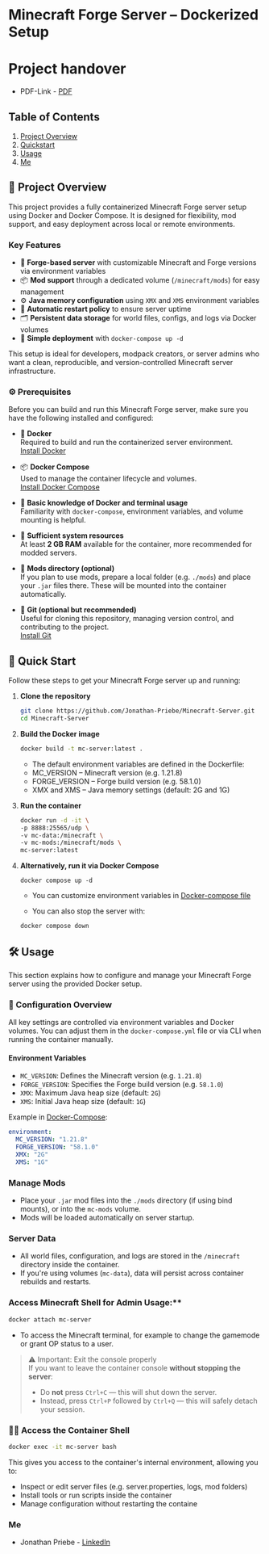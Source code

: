 # Minecraft Forge Server – Dockerized Setup

# Project handover
   - PDF-Link - [PDF](<./Minecraft Server Checkliste.pdf>)

## Table of Contents

1. [Project Overview](#project-overview)
2. [Quickstart](#quickstart)
3. [Usage](#usage)
4. [Me](#me)

## 🧱 Project Overview

This project provides a fully containerized Minecraft Forge server setup using Docker and Docker Compose. It is designed for flexibility, mod support, and easy deployment across local or remote environments.

### Key Features

- 🧩 **Forge-based server** with customizable Minecraft and Forge versions via environment variables  
- 📦 **Mod support** through a dedicated volume (`/minecraft/mods`) for easy management  
- ⚙️ **Java memory configuration** using `XMX` and `XMS` environment variables  
- 🔁 **Automatic restart policy** to ensure server uptime  
- 🗂️ **Persistent data storage** for world files, configs, and logs via Docker volumes  
- 🚀 **Simple deployment** with `docker-compose up -d`  

This setup is ideal for developers, modpack creators, or server admins who want a clean, reproducible, and version-controlled Minecraft server infrastructure.

### ⚙️ Prerequisites

Before you can build and run this Minecraft Forge server, make sure you have the following installed and configured:

- 🐳 **Docker**  
  Required to build and run the containerized server environment.  
  [Install Docker](https://docs.docker.com/get-docker)

- 📦 **Docker Compose**  
  Used to manage the container lifecycle and volumes.  
  [Install Docker Compose](https://docs.docker.com/compose/install)

- 🧠 **Basic knowledge of Docker and terminal usage**  
  Familiarity with `docker-compose`, environment variables, and volume mounting is helpful.

- 💾 **Sufficient system resources**  
  At least **2 GB RAM** available for the container, more recommended for modded servers.

- 📁 **Mods directory (optional)**  
  If you plan to use mods, prepare a local folder (e.g. `./mods`) and place your `.jar` files there. These will be mounted into the container automatically.

- 🧬 **Git (optional but recommended)**  
  Useful for cloning this repository, managing version control, and contributing to the project.  
  [Install Git](https://git-scm.com/downloads)

## 🚀 Quick Start

Follow these steps to get your Minecraft Forge server up and running:

1. **Clone the repository**
    ```bash
    git clone https://github.com/Jonathan-Priebe/Minecraft-Server.git
    cd Minecraft-Server
    ```

2. **Build the Docker image**

   ```bash
   docker build -t mc-server:latest .
   ```
   - The default environment variables are defined in the Dockerfile:
   - MC_VERSION – Minecraft version (e.g. 1.21.8)
   - FORGE_VERSION – Forge build version (e.g. 58.1.0)
   - XMX and XMS – Java memory settings (default: 2G and 1G)

3. **Run the container**

    ```bash
    docker run -d -it \
    -p 8888:25565/udp \
    -v mc-data:/minecraft \
    -v mc-mods:/minecraft/mods \
    mc-server:latest
    ```

4. **Alternatively, run it via Docker Compose**

    ```
    docker compose up -d
    ```
    - You can customize environment variables in [Docker-compose file](./docker-compose.yml)
    
    - You can also stop the server with:
    ```
    docker compose down
    ```

## 🛠️ Usage

This section explains how to configure and manage your Minecraft Forge server using the provided Docker setup.

### 🔧 Configuration Overview

All key settings are controlled via environment variables and Docker volumes. You can adjust them in the `docker-compose.yml` file or via CLI when running the container manually.

#### Environment Variables

- `MC_VERSION`: Defines the Minecraft version (e.g. `1.21.8`)
- `FORGE_VERSION`: Specifies the Forge build version (e.g. `58.1.0`)
- `XMX`: Maximum Java heap size (default: `2G`)
- `XMS`: Initial Java heap size (default: `1G`)

Example in [Docker-Compose](./docker-compose.yml):
```yaml
environment:
  MC_VERSION: "1.21.8"
  FORGE_VERSION: "58.1.0"
  XMX: "2G"
  XMS: "1G"
```

### Manage Mods

- Place your `.jar` mod files into the `./mods` directory (if using bind mounts), or into the `mc-mods` volume.
- Mods will be loaded automatically on server startup.

### Server Data

- All world files, configuration, and logs are stored in the `/minecraft` directory inside the container.
- If you're using volumes (`mc-data`), data will persist across container rebuilds and restarts.

### Access Minecraft Shell for Admin Usage:**

```bash
docker attach mc-server
```

- To access the Minecraft terminal, for example to change the gamemode or grant OP status to a user.

> ⚠️ Important: Exit the console properly  
> If you want to leave the container console **without stopping the server**:
> - Do **not** press `Ctrl+C` — this will shut down the server.
> - Instead, press `Ctrl+P` followed by `Ctrl+Q` — this will safely detach your session.

### 🧑‍💻 Access the Container Shell

```bash
docker exec -it mc-server bash
```

This gives you access to the container's internal environment, allowing you to:
- Inspect or edit server files (e.g. server.properties, logs, mod folders)
- Install tools or run scripts inside the container
- Manage configuration without restarting the containe

### Me

- Jonathan Priebe - [LinkedIn](https://www.linkedin.com/in/jonathan-p-34471b1a5/)
